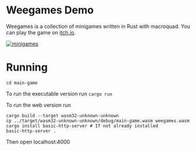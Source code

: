 # Weegames Demo
Weegames is a collection of minigames written in Rust with macroquad. You can play the game on [itch.io](https://yeahross.itch.io/weegames).

[![minigames](https://img.itch.zone/aW1nLzgyNDY5NzkuanBn/original/aE018L.jpg)](https://www.youtube.com/watch?v=sstqGppo7L4)

# Running

```cd main-game```

To run the executable version run ``cargo run``

To run the web version run

```
cargo build --target wasm32-unknown-unknown
cp ../target/wasm32-unknown-unknown/debug/main-game.wasm weegames.wasm
cargo install basic-http-server # If not already installed
basic-http-server .
```

Then open localhost:4000
